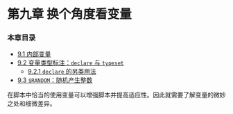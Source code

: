 # 第九章 换个角度看变量

### 本章目录

- [9.1 内部变量](09_1_internal_variables.md)
- [9.2 变量类型标注：`declare` 与 `typeset`](09_2_typing_variables_declare_or_typeset.md)
    - [9.2.1 `declare` 的另类用法](09_2_1_another_use_for_declare.md)
- [9.3 `$RANDOM`：随机产生整数]()

在脚本中恰当的使用变量可以增强脚本并提高适应性。因此就需要了解变量的微妙之处和细微差异。